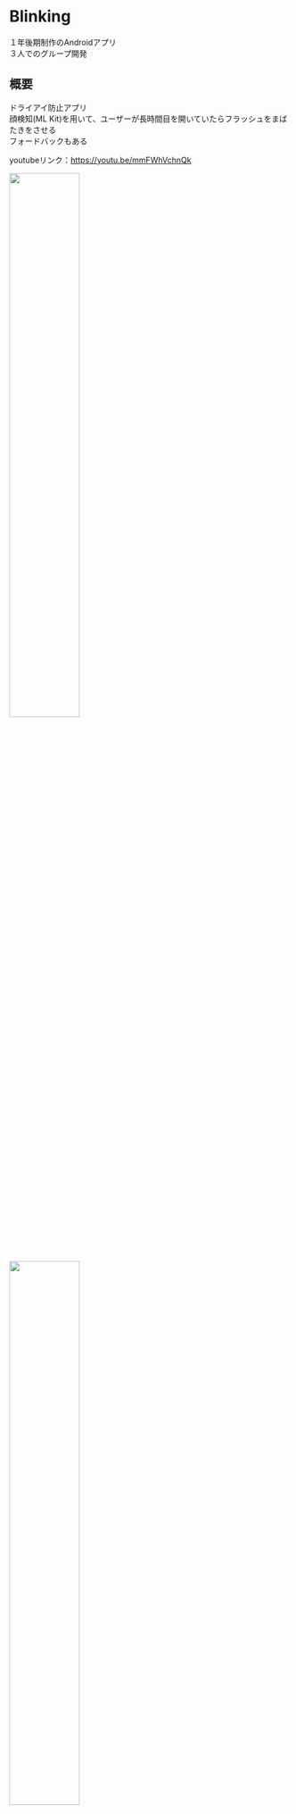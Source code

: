  # Blinking
 １年後期制作のAndroidアプリ<br>
 ３人でのグループ開発

## 概要
ドライアイ防止アプリ<br>
顔検知(ML Kit)を用いて、ユーザーが長時間目を開いていたらフラッシュをまばたきをさせる<br>
フォードバックもある

youtubeリンク：https://youtu.be/mmFWhVchnQk

<img src="図2.png" width="50%">
<img src="図7.png" width="50%">


## 使用したもの
使用言語：Java<br>
使用技術：ML Kit<br>
開発環境：AndroiStudio　ドルフィン<br>

## 成果
埼玉ICTコンテスト2023　プログラミング部門最優秀賞受賞

コンテストサイト：https://www.sisia.or.jp/homepage-contest/index2023.html

